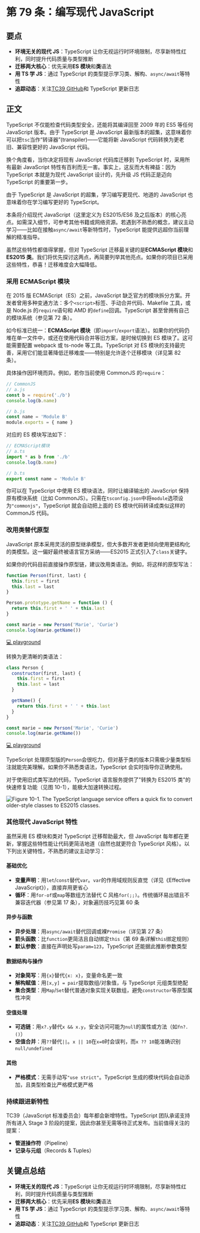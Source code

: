 # 第 79 条：编写现代 JavaScript

## 要点

- **环境无关的现代 JS**：TypeScript 让你无视运行时环境限制，尽享新特性红利，同时提升代码质量与类型推断
- **迁移两大核心**：优先采用**ES 模块**和**类**语法
- **用 TS 学 JS**：通过 TypeScript 的类型提示学习类、解构、`async/await`等特性
- **追踪动态**：关注[TC39 GitHub](https://github.com/tc39/proposals)和 TypeScript 更新日志

## 正文

TypeScript 不仅能检查代码类型安全，还能将其编译回至 2009 年的 ES5 等任何 JavaScript 版本。由于 TypeScript 是 JavaScript 最新版本的超集，这意味着你可以把`tsc`当作“转译器”(transpiler)——它能将新 JavaScript 代码转换为更老旧、兼容性更好的 JavaScript 代码。

换个角度看，当你决定将现有 JavaScript 代码库迁移到 TypeScript 时，采用所有最新 JavaScript 特性有百利而无一害。事实上，这反而大有裨益：因为 TypeScript 本就是为现代 JavaScript 设计的，先升级 JS 代码正是迈向 TypeScript 的重要第一步。

由于 TypeScript 是 JavaScript 的超集，学习编写更现代、地道的 JavaScript 也意味着你在学习编写更好的 TypeScript。

本条将介绍现代 JavaScript（这里定义为 ES2015/ES6 及之后版本）的核心亮点。如需深入细节，可参考其他书籍或网络资源。若遇到不熟悉的概念，建议主动学习——比如在接触`async/await`等新特性时，TypeScript 能提供远超你当前理解的精准指导。

虽然这些特性都值得掌握，但对 TypeScript 迁移最关键的是**ECMAScript 模块**和**ES2015 类**。我们将优先探讨这两点，再简要列举其他亮点。如果你的项目已采用这些特性，恭喜！迁移难度会大幅降低。

### 采用 ECMAScript 模块

在 2015 版 ECMAScript（ES）之前，JavaScript 缺乏官方的模块拆分方案。开发者曾用多种变通方法：多个`<script>`标签、手动合并代码、Makefile 工具，或是 Node.js 的`require`语句和 AMD 的`define`回调。TypeScript 甚至曾拥有自己的模块系统（参见第 72 条）。

如今标准已统一：**ECMAScript 模块**（即`import`/`export`语法）。如果你的代码仍堆在单一文件中，或还在使用代码合并等旧方案，是时候切换到 ES 模块了。这可能需要配置 webpack 或 ts-node 等工具。TypeScript 对 ES 模块的支持最完善，采用它们能显著降低迁移难度——特别是允许逐个迁移模块（详见第 82 条）。

具体操作因环境而异。例如，若你当前使用 CommonJS 的`require`：

```js
// CommonJS
// a.js
const b = require('./b')
console.log(b.name)

// b.js
const name = 'Module B'
module.exports = { name }
```

对应的 ES 模块写法如下：

```ts
// ECMAScript模块
// a.ts
import * as b from './b'
console.log(b.name)

// b.ts
export const name = 'Module B'
```

你可以在 TypeScript 中使用 ES 模块语法，同时让编译输出的 JavaScript 保持原有模块系统（比如 CommonJS）。只需在`tsconfig.json`中将`module`选项设为`"commonjs"`，TypeScript 就会自动把上面的 ES 模块代码转译成类似这样的 CommonJS 代码。

### 改用类替代原型

JavaScript 原本采用灵活的原型继承模型，但大多数开发者更倾向使用更结构化的类模型。这一偏好最终被语言官方采纳——ES2015 正式引入了`class`关键字。

如果你的代码目前直接操作原型链，建议改用类语法。例如，将这样的原型写法：

```js
function Person(first, last) {
  this.first = first
  this.last = last
}

Person.prototype.getName = function () {
  return this.first + ' ' + this.last
}

const marie = new Person('Marie', 'Curie')
console.log(marie.getName())
```

[💻 playground](https://www.typescriptlang.org/play/?ts=5.4.5#code/GYVwdgxgLglg9mABABQKYCcDOCAUwZZQA0iANgIaZQCUiA3gFCKJQAWMmAdPoYgLyIeVANxMW7LhSr8ylKKIC+DBmiwJOAB3RwoOgJ4bUnAOaooAOXIBbVDNCRYuWo2bozIdEjYduBaQGpEAHJgxEDvSTlFZQgEaStydBhbATBUAHcUDGwwHCCAWUTkoJIggGEPYupRWLBsUiNSOGMcBKSjUwtrVBxqaoYgA)

转换为更清晰的类语法：

```js
class Person {
  constructor(first, last) {
    this.first = first
    this.last = last
  }

  getName() {
    return this.first + ' ' + this.last
  }
}

const marie = new Person('Marie', 'Curie')
console.log(marie.getName())
```

[💻 playground](https://www.typescriptlang.org/play/?ts=5.4.5#code/MYGwhgzhAEAKCmAnCB7AdtA3gKGtY6EALogK7BEqIAUAZgJbJEA004xAlFrntEQBb0IAOgZNoAXmhjiAbh54BQ4eyKS2kIvLwBfbDwDm8IgDkwAW3jUuOXtETHSiDEpEy1AamgByH9C+uKpra0Hp62ARoxNDmYIj08Opo8ADucEioaNTeALJxCd6s3gDCTgUc8pGoIPAqKAbUsfG1RqYWVhwV2EA)

TypeScript 处理原型版的`Person`会很吃力，但对基于类的版本只需极少量类型标注就能完美理解。如果你不熟悉类语法，TypeScript 会实时指导你正确使用。

对于使用旧式类写法的代码，TypeScript 语言服务提供了"转换为 ES2015 类"的快速修复功能（见图 10-1），能极大加速转换过程。

![Figure 10-1. The TypeScript language service offers a quick fix to convert older-style classes to ES2015 classes.](https://cdn.jsdelivr.net/gh/rayadaschn/blogImage@master/img/202506102223163.png)

### 其他现代 JavaScript 特性

虽然采用 ES 模块和类对 TypeScript 迁移帮助最大，但 JavaScript 每年都在更新，掌握这些特性能让代码更简洁地道（自然也就更符合 TypeScript 风格）。以下列出关键特性，不熟悉的建议主动学习：

#### 基础优化

- **变量声明**：用`let`/`const`替代`var`。`var`的作用域规则反直觉（详见《Effective JavaScript》），直接弃用更省心
- **循环**：用`for-of`或`map`等数组方法替代 C 风格`for(;;)`。传统循环易出错且不兼容迭代器（参见第 17 条），对象遍历技巧见第 60 条

#### 异步与函数

- **异步处理**：用`async/await`替代回调或裸`Promise`（详见第 27 条）
- **箭头函数**：比`function`更简洁且自动绑定`this`（第 69 条详解`this`绑定规则）
- **默认参数**：直接在声明处写`param=123`，TypeScript 还能据此推断参数类型

#### 数据结构与操作

- **对象简写**：用`{x}`替代`{x: x}`，变量命名更一致
- **解构赋值**：用`[x,y] = pair`提取数组/对象值，与 TypeScript 元组类型绝配
- **集合类型**：用`Map`/`Set`替代普通对象实现关联数组，避免`constructor`等原型属性冲突

#### 空值处理

- **可选链**：用`x?.y`替代`x && x.y`，安全访问可能为`null`的属性或方法（如`fn?.()`）
- **空值合并**：用`??`替代`||`。`x || 10`在`x=0`时会误判，而`x ?? 10`能准确识别`null/undefined`

#### 其他

- **严格模式**：无需手动写`"use strict"`。TypeScript 生成的模块代码会自动添加，且类型检查比严格模式更严格

### 持续跟进新特性

TC39（JavaScript 标准委员会）每年都会新增特性。TypeScript 团队承诺支持所有进入 Stage 3 阶段的提案，因此你甚至无需等待正式发布。当前值得关注的提案：

- **管道操作符**（Pipeline）
- **记录与元组**（Records & Tuples）

## 关键点总结

- **环境无关的现代 JS**：TypeScript 让你无视运行时环境限制，尽享新特性红利，同时提升代码质量与类型推断
- **迁移两大核心**：优先采用**ES 模块**和**类**语法
- **用 TS 学 JS**：通过 TypeScript 的类型提示学习类、解构、`async/await`等特性
- **追踪动态**：关注[TC39 GitHub](https://github.com/tc39/proposals)和 TypeScript 更新日志
